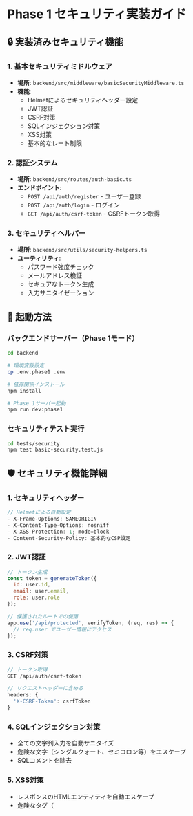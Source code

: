 # Phase 1 セキュリティ実装ガイド

## 🔒 実装済みセキュリティ機能

### 1. 基本セキュリティミドルウェア
- **場所**: `backend/src/middleware/basicSecurityMiddleware.ts`
- **機能**:
  - Helmetによるセキュリティヘッダー設定
  - JWT認証
  - CSRF対策
  - SQLインジェクション対策
  - XSS対策
  - 基本的なレート制限

### 2. 認証システム
- **場所**: `backend/src/routes/auth-basic.ts`
- **エンドポイント**:
  - `POST /api/auth/register` - ユーザー登録
  - `POST /api/auth/login` - ログイン
  - `GET /api/auth/csrf-token` - CSRFトークン取得

### 3. セキュリティヘルパー
- **場所**: `backend/src/utils/security-helpers.ts`
- **ユーティリティ**:
  - パスワード強度チェック
  - メールアドレス検証
  - セキュアなトークン生成
  - 入力サニタイゼーション

## 🚀 起動方法

### バックエンドサーバー（Phase 1モード）
```bash
cd backend

# 環境変数設定
cp .env.phase1 .env

# 依存関係インストール
npm install

# Phase 1サーバー起動
npm run dev:phase1
```

### セキュリティテスト実行
```bash
cd tests/security
npm test basic-security.test.js
```

## 🛡️ セキュリティ機能詳細

### 1. セキュリティヘッダー
```javascript
// Helmetによる自動設定
- X-Frame-Options: SAMEORIGIN
- X-Content-Type-Options: nosniff
- X-XSS-Protection: 1; mode=block
- Content-Security-Policy: 基本的なCSP設定
```

### 2. JWT認証
```javascript
// トークン生成
const token = generateToken({
  id: user.id,
  email: user.email,
  role: user.role
});

// 保護されたルートでの使用
app.use('/api/protected', verifyToken, (req, res) => {
  // req.user でユーザー情報にアクセス
});
```

### 3. CSRF対策
```javascript
// トークン取得
GET /api/auth/csrf-token

// リクエストヘッダーに含める
headers: {
  'X-CSRF-Token': csrfToken
}
```

### 4. SQLインジェクション対策
- 全ての文字列入力を自動サニタイズ
- 危険な文字（シングルクォート、セミコロン等）をエスケープ
- SQLコメントを除去

### 5. XSS対策
- レスポンスのHTMLエンティティを自動エスケープ
- 危険なタグ（<script>等）を無効化

### 6. レート制限
- IPアドレスベースで1分間に100リクエストまで
- 制限超過時は429エラーとRetry-Afterヘッダーを返却

## 📝 使用例

### フロントエンドからの認証フロー
```javascript
// 1. ログイン
const loginResponse = await fetch('http://localhost:3001/api/auth/login', {
  method: 'POST',
  headers: {
    'Content-Type': 'application/json',
  },
  body: JSON.stringify({
    email: 'user@example.com',
    password: 'password123',
  }),
});

const { token, csrfToken } = await loginResponse.json();

// 2. 認証が必要なAPIコール
const response = await fetch('http://localhost:3001/api/protected-endpoint', {
  method: 'POST',
  headers: {
    'Authorization': `Bearer ${token}`,
    'X-CSRF-Token': csrfToken,
    'Content-Type': 'application/json',
  },
  body: JSON.stringify({ data: 'example' }),
});
```

## ⚠️ Phase 1の制限事項

1. **メモリベースのユーザーストア**
   - サーバー再起動でユーザーデータが失われる
   - 本番環境では必ずデータベースに移行すること

2. **簡易的なCSRF実装**
   - メモリベースのトークン管理
   - 本番環境ではRedis等での管理を推奨

3. **基本的なレート制限**
   - IPアドレスベースのみ
   - 本番環境では分散環境対応が必要

## 🔧 トラブルシューティング

### bcryptインストールエラー
```bash
# node-gypエラーの場合
npm install --save bcryptjs  # 純粋なJavaScript実装を使用
```

### JWTトークンエラー
```bash
# .envファイルを確認
JWT_SECRET=最低32文字以上の安全な文字列
```

### CORS エラー
```bash
# .envファイルでフロントエンドURLを設定
FRONTEND_URL=http://localhost:3000
```

## 📚 参考資料
- [OWASP Top 10](https://owasp.org/www-project-top-ten/)
- [JWT Best Practices](https://tools.ietf.org/html/rfc8725)
- [CSP Reference](https://developer.mozilla.org/en-US/docs/Web/HTTP/CSP)